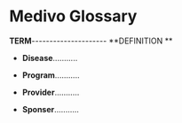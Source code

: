 Medivo Glossary
===============
**TERM**--------------------- **DEFINITION
** 
- **Disease**...........

- **Program**...........

- **Provider**...........

- **Sponser**...........
